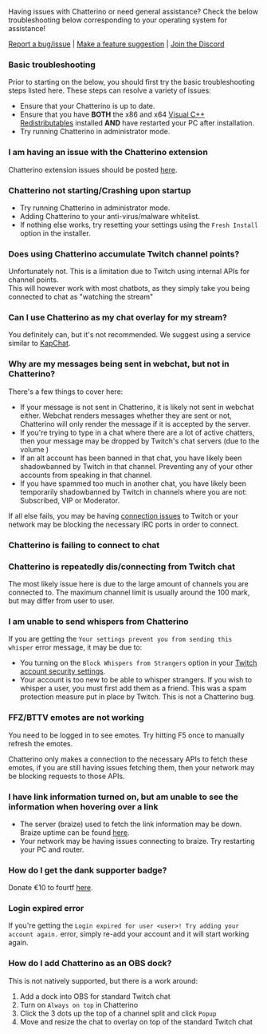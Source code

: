 Having issues with Chatterino or need general assistance? Check the below troubleshooting below corresponding to your operating system for assistance!

[Report a bug/issue](https://github.com/Chatterino/chatterino2/issues/new?assignees=&labels=bug%2C+needs+triage&template=bug_report.md&title=) | [Make a feature suggestion](https://github.com/Chatterino/chatterino2/issues/new?assignees=&labels=enhancement%2C+needs+triage&template=feature-suggestion.md&title=) | [Join the Discord](https://discord.gg/3vmJRwy)

### Basic troubleshooting
Prior to starting on the below, you should first try the basic troubleshooting steps listed here. These steps can resolve a variety of issues:

- Ensure that your Chatterino is up to date.
- Ensure that you have **BOTH** the x86 and x64 [Visual C++ Redistributables](Resources.md#visual-c-redistributables) installed **AND** have restarted your PC after installation.
- Try running Chatterino in administrator mode.

### I am having an issue with the Chatterino extension
Chatterino extension issues should be posted [here](https://github.com/Chatterino/chatterino-browser-ext/issues/new).

### Chatterino not starting/Crashing upon startup
- Try running Chatterino in administrator mode.
- Adding Chatterino to your anti-virus/malware whitelist.
- If nothing else works, try resetting your settings using the `Fresh Install` option in the installer.

### Does using Chatterino accumulate Twitch channel points?
Unfortunately not. This is a limitation due to Twitch using internal APIs for channel points.<br>
This will however work with most chatbots, as they simply take you being connected to chat as "watching the stream"

### Can I use Chatterino as my chat overlay for my stream?
You definitely can, but it's not recommended. We suggest using a service similar to [KapChat](https://nightdev.com/kapchat).

### Why are my messages being sent in webchat, but not in Chatterino?
There's a few things to cover here:

- If your message is not sent in Chatterino, it is likely not sent in webchat either. Webchat renders messages whether they are sent or not, Chatterino will only render the message if it is accepted by the server.
- If you're trying to type in a chat where there are a lot of active chatters, then your message may be dropped by Twitch's chat servers (due to the volume )
- If an alt account has been banned in that chat, you have likely been shadowbanned by Twitch in that channel. Preventing any of your other accounts from speaking in that channel.
- If you have spammed too much in another chat, you have likely been temporarily shadowbanned by Twitch in channels where you are not: Subscribed, VIP or Moderator.

If all else fails, you may be having [connection issues](#chatterino-is-failing-to-connect-to-chat) to Twitch or your network may be blocking the necessary IRC ports in order to connect.

### Chatterino is failing to connect to chat


### Chatterino is repeatedly dis/connecting from Twitch chat
The most likely issue here is due to the large amount of channels you are connected to. The maximum channel limit is usually around the 100 mark, but may differ from user to user.


### I am unable to send whispers from Chatterino
If you are getting the `Your settings prevent you from sending this whisper` error message, it may be due to:

- You turning on the `Block Whispers from Strangers` option in your [Twitch account security settings](https://www.twitch.tv/settings/security).
- Your account is too new to be able to whisper strangers. If you wish to whisper a user, you must first add them as a friend. This was a spam protection measure put in place by Twitch. This is not a Chatterino bug.

### FFZ/BTTV emotes are not working
You need to be logged in to see emotes.
Try hitting F5 once to manually refresh the emotes.

Chatterino only makes a connection to the necessary APIs to fetch these emotes, if you are still having issues fetching them, then your network may be blocking requests to those APIs.

### I have link information turned on, but am unable to see the information when hovering over a link
- The server (braize) used to fetch the link information may be down. Braize uptime can be found [here](https://braize.pajlada.com/chatterino/health/uptime).
- Your network may be having issues connecting to braize. Try restarting your PC and router.

### How do I get the dank supporter badge?
Donate €10 to fourtf [here](https://streamelements.com/fourtf/tip).

### Login expired error
If you're getting the `Login expired for user <user>! Try adding your account again.` error, simply re-add your account and it will start working again.

### How do I add Chatterino as an OBS dock?
This is not natively supported, but there is a work around:

1. Add a dock into OBS for standard Twitch chat
2. Turn on `Always on top` in Chatterino
3. Click the 3 dots up the top of a channel split and click `Popup`
4. Move and resize the chat to overlay on top of the standard Twitch chat